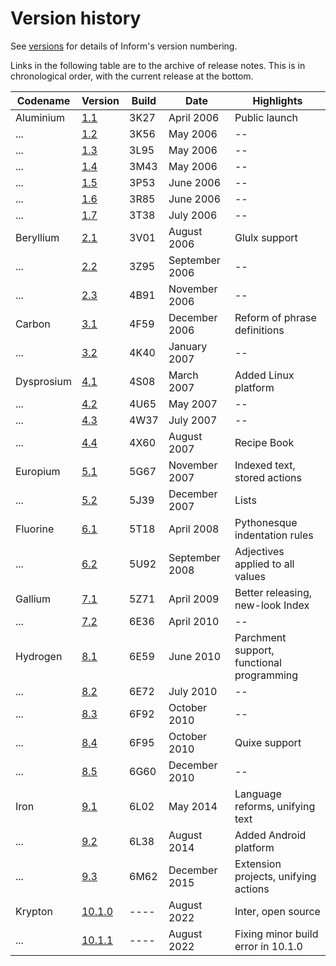 # Version history

See [versions](versions.md) for details of Inform's version numbering.

Links in the following table are to the archive of release notes. This
is in chronological order, with the current release at the bottom.

Codename   | Version                     | Build | Date           | Highlights
---------- | --------------------------- | ----- | -------------- | ----------
Aluminium  | [1.1](release/1-1.md)       | 3K27  | April 2006     | Public launch
...        | [1.2](release/1-2.md)       | 3K56  | May 2006       | --
...        | [1.3](release/1-3.md)       | 3L95  | May 2006       | --
...        | [1.4](release/1-4.md)       | 3M43  | May 2006       | --
...        | [1.5](release/1-5.md)       | 3P53  | June 2006      | --
...        | [1.6](release/1-6.md)       | 3R85  | June 2006      | --
...        | [1.7](release/1-7.md)       | 3T38  | July 2006      | --
Beryllium  | [2.1](release/2-1.md)       | 3V01  | August 2006    | Glulx support
...        | [2.2](release/2-2.md)       | 3Z95  | September 2006 | --
...        | [2.3](release/2-3.md)       | 4B91  | November 2006  | --
Carbon     | [3.1](release/3-1.md)       | 4F59  | December 2006  | Reform of phrase definitions
...        | [3.2](release/3-2.md)       | 4K40  | January 2007   | --
Dysprosium | [4.1](release/4-1.md)       | 4S08  | March 2007     | Added Linux platform
...        | [4.2](release/4-2.md)       | 4U65  | May 2007       | --
...        | [4.3](release/4-3.md)       | 4W37  | July 2007      | --
...        | [4.4](release/4-4.md)       | 4X60  | August 2007    | Recipe Book
Europium   | [5.1](release/5-1.md)       | 5G67  | November 2007  | Indexed text, stored actions
...        | [5.2](release/5-2.md)       | 5J39  | December 2007  | Lists
Fluorine   | [6.1](release/6-1.md)       | 5T18  | April 2008     | Pythonesque indentation rules
...        | [6.2](release/6-2.md)       | 5U92  | September 2008 | Adjectives applied to all values
Gallium    | [7.1](release/7-1.md)       | 5Z71  | April 2009     | Better releasing, new-look Index
...        | [7.2](release/7-2.md)       | 6E36  | April 2010     | --
Hydrogen   | [8.1](release/8-1.md)       | 6E59  | June 2010      | Parchment support, functional programming
...        | [8.2](release/8-2.md)       | 6E72  | July 2010      | --
...        | [8.3](release/8-3.md)       | 6F92  | October 2010   | --
...        | [8.4](release/8-4.md)       | 6F95  | October 2010   | Quixe support
...        | [8.5](release/8-5.md)       | 6G60  | December 2010  | --
Iron       | [9.1](release/9-1.md)       | 6L02  | May 2014       | Language reforms, unifying text
...        | [9.2](release/9-2.md)       | 6L38  | August 2014    | Added Android platform
...        | [9.3](release/9-3.md)       | 6M62  | December 2015  | Extension projects, unifying actions
Krypton    | [10.1.0](release/10-1-0.md) | ----  | August 2022    | Inter, open source
...        | [10.1.1](release/10-1-0.md) | ----  | August 2022    | Fixing minor build error in 10.1.0
